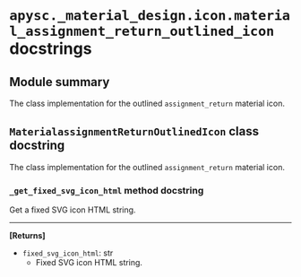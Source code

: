# `apysc._material_design.icon.material_assignment_return_outlined_icon` docstrings

## Module summary

The class implementation for the outlined `assignment_return` material icon.

## `MaterialassignmentReturnOutlinedIcon` class docstring

The class implementation for the outlined `assignment_return` material icon.

### `_get_fixed_svg_icon_html` method docstring

Get a fixed SVG icon HTML string.<hr>

**[Returns]**

- `fixed_svg_icon_html`: str
  - Fixed SVG icon HTML string.